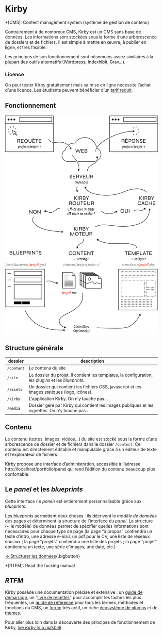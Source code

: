 
# Kirby


*[CMS]: Content management system (système de gestion de contenu)

Contrairement à de nombreux CMS, Kirby est un CMS sans base de données. Les informations sont stockées sous la forme d’une arborescence de dossiers et de fichiers. Il est  simple à mettre en œuvre, à publier en ligne, et très flexible. 

Les principes de son fonctionnement sont néanmoins assez similaires à la plupart des outils alternatifs (Wordpress, Indexhibit, Grav…).

### Licence

On peut tester Kirby gratuitement mais sa mise en ligne nécessite l’achat d’une licence. Les étudiants peuvent bénéficier d’un [tarif réduit](https://getkirby.com/buy#students).


## Fonctionnement

![Fonctionnement de Kirby](kirby.svg)


## Structure générale

| dossier | description  |
| --- | --- |
| `/content` | Le contenu du site  |
| `/site` | Le dossier du projet. Il contient les templates, la configuration, les plugins et les *blueprints*. |
| `/assets` | Un dossier qui contient les fichiers CSS, javascript et les images statiques (logo, icônes). |
| `/kirby`| L'application Kirby. On n’y touche pas… |
| `/media` | Dossier géré par Kirby qui contient les images publiques et les vignettes. On n’y touche pas… |

## Contenu

Le contenu (textes, images, vidéos…) du site est stocké sous la forme d’une arborescence de dossier et de fichiers dans le dossier `/content`. Ce contenu est directement éditable et manipulable grâce à un éditeur de texte et l’explorateur de fichiers. 

Kirby propose une interface d’administration, accessible à l’adresse http://localhost/portfolio/panel qui rend l’édition du contenu beaucoup plus confortable.

## Le *panel* et les *blueprints*

Cette interface (le *panel*) est entièrement personnalisable grâce aux *blueprints*.

Les *blueprints* permettent deux choses : ils décrivent le *modèle de données* des pages et déterminent la structure de l’interface du *panel*. La structure (~ le modèle) de données permet de spécifier quelles informations sont nécessaires pour chaque type de page (la page “à propos” contiendra un texte d’intro, une adresse e-mail, un pdf pour le CV, une liste de réseaux sociaux ; la page “projets” contiendra une liste des projets ; la page “projet” contiendra un texte, une série d’images, une date, etc.)


[→ Structurer les données](../blueprints/){.bigbutton}

*[RTFM]: Read the fucking manual

## *RTFM*

Kirby possède une documentation précise et extensive : un [guide de démarrage](https://getkirby.com/docs/guide), un “[livre de recettes](https://getkirby.com/docs/cookbook)” pour accomplir les taches les plus fréquentes, un [guide de référence](https://getkirby.com/docs/reference) pour tous les termes, méthodes et fonctions du CMS, un [forum](https://forum.getkirby.com/) très actif, un riche [écosystème de plugins](https://getkirby.com/plugins) et de [thèmes](https://www.getkirby-themes.com/).

Pour aller plus loin dans la découverte des principes de fonctionnement de Kirby, [lire *Kirby in a nutshell*](https://getkirby.com/docs/cookbook/setup/kirby-in-a-nutshell)


